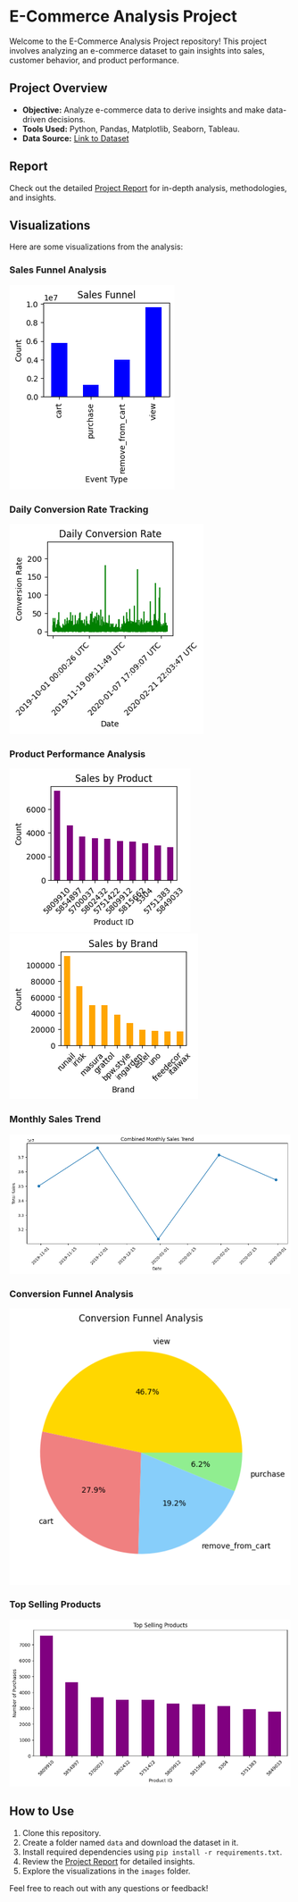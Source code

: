 # E-Commerce Analysis Project

Welcome to the E-Commerce Analysis Project repository! This project involves analyzing an e-commerce dataset to gain insights into sales, customer behavior, and product performance.

## Project Overview

- **Objective:** Analyze e-commerce data to derive insights and make data-driven decisions.
- **Tools Used:** Python, Pandas, Matplotlib, Seaborn, Tableau.
- **Data Source:** [Link to Dataset](https://www.kaggle.com/datasets/mkechinov/ecommerce-events-history-in-cosmetics-shop)

## Report

Check out the detailed [Project Report](Report(Readme).pdf) for in-depth analysis, methodologies, and insights.

## Visualizations

Here are some visualizations from the analysis:

### Sales Funnel Analysis
![Sales Funnel](images/sales_funnel.png)

### Daily Conversion Rate Tracking
![Conversion Rate](images/Daily_Conversion_Rate.png)

### Product Performance Analysis
![Sales By Product](images/Sales_by_Product.png)
![Sales By Brand](images/Sales_By_Brand.png)

### Monthly Sales Trend
![Monthly Sales](images/Monthly_trend.png)

### Conversion Funnel Analysis
![Conversion Funnel Analysis](images/Conversional_Funnel_Analysis.png)

### Top Selling Products
![Top Selling Products](images/Top_Sellin_Products.png)

## How to Use

1. Clone this repository.
2. Create a folder named `data` and download the dataset in it.
3. Install required dependencies using `pip install -r requirements.txt`.
4. Review the [Project Report](link_to_your_report.pdf) for detailed insights.
5. Explore the visualizations in the `images` folder.

Feel free to reach out with any questions or feedback!


